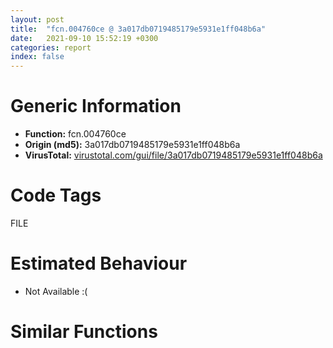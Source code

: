 ```yaml
---
layout: post
title:  "fcn.004760ce @ 3a017db0719485179e5931e1ff048b6a"
date:   2021-09-10 15:52:19 +0300
categories: report
index: false
---
```


# Generic Information
- **Function:** fcn.004760ce
- **Origin (md5):** 3a017db0719485179e5931e1ff048b6a
- **VirusTotal:** [virustotal.com/gui/file/3a017db0719485179e5931e1ff048b6a][virustotal_ref]

# Code Tags
<span class="tag" id="FILE">FILE</span>


# Estimated Behaviour
<ul><li class="bhv-desc" id="na">Not Available :(</li></ul>

# Similar Functions
<script type="text/javascript" src="https://www.gstatic.com/charts/loader.js"></script>
<script type="text/javascript">

    google.charts.load('current', {'packages':['corechart']});
    google.charts.setOnLoadCallback(drawChart);

    function drawChart() {
    var data = new google.visualization.DataTable();
        data.addColumn('number', 'X');
        data.addColumn('number', 'Y');
        data.addColumn({type: 'string', role: 'tooltip', 'p': {'html': true}});
        data.addColumn({'type': 'string', 'role': 'style'});
        
        data.addRows([
    [169.90872192382812, 32.12019348144531, '<b><a href="/report/fcn.004760ce@3a017db0719485179e5931e1ff048b6a">fcn.004760ce</a><br>@3a017db0719485179e5931e1ff048b6a</b><br>', 'point { fill-color: #e0440e; }'],
[93.8546142578125, 127.05181121826172, '<b><a href="/report/fcn.004760ce@125511dc58d9fe5b15e0562013727778">fcn.004760ce</a><br>@125511dc58d9fe5b15e0562013727778</b><br>', 'null'],
[63.32469940185547, 21.91801643371582, '<b><a href="/report/fcn.004760ce@6f3954a480bef11309decb3759df55ad">fcn.004760ce</a><br>@6f3954a480bef11309decb3759df55ad</b><br>', 'null'],
[-123.51599884033203, -22.674299240112305, '<b><a href="/report/fcn.004760ce@2a380710d2016aed75cfad6eacab1d1a">fcn.004760ce</a><br>@2a380710d2016aed75cfad6eacab1d1a</b><br>', 'null'],
[-31.463985443115234, 43.02230453491211, '<b><a href="/report/fcn.00414be3@14618ef6ca36984f994ab39b0c0ac7d8">fcn.00414be3</a><br>@14618ef6ca36984f994ab39b0c0ac7d8</b><br>', 'null'],
[118.79642486572266, -76.63876342773438, '<b><a href="/report/fcn.00414be3@392603f57220d3cbcf6b89fd2a3b66d1">fcn.00414be3</a><br>@392603f57220d3cbcf6b89fd2a3b66d1</b><br>', 'null'],
[-14.479454040527344, 151.17449951171875, '<b><a href="/report/fcn.00414623@9060907d555cecab3519fcbc82318d7e">fcn.00414623</a><br>@9060907d555cecab3519fcbc82318d7e</b><br>', 'null'],
[-123.63741302490234, 97.50125885009766, '<b><a href="/report/fcn.100108d3@f306bc4e89ecdab5df7aa72172ee5f69">fcn.100108d3</a><br>@f306bc4e89ecdab5df7aa72172ee5f69</b><br>', 'null'],
[17.111331939697266, -155.01002502441406, '<b><a href="/report/fcn.00414be3@ce89505d1998cb8719c6ac390eeeb98e">fcn.00414be3</a><br>@ce89505d1998cb8719c6ac390eeeb98e</b><br>', 'null'],
[-64.69791412353516, -136.78988647460938, '<b><a href="/report/fcn.00414623@b9e7701b101639a92238161f00b7471e">fcn.00414623</a><br>@b9e7701b101639a92238161f00b7471e</b><br>', 'null'],
[-5.00011682510376, -61.52336120605469, '<b><a href="/report/fcn.00414623@773e84b03dfb92871dd754ab3c01c180">fcn.00414623</a><br>@773e84b03dfb92871dd754ab3c01c180</b><br>', 'null'],

        ]);

    var options = {
        title: 'Similarity Plot',
        legend: 'none',
        colors: ['#dedbd9', '#e6693e', '#ec8f6e', '#f3b49f', '#f6c7b6'],
        tooltip: {isHtml: true, trigger: 'both'},
        explorer: {
        actions: ["dragToZoom", "rightClickToReset"],
        },
        chartArea: {
        width: '80%',
        height: '80%'
        },
        width: '100%',
        height: '100%'
    };

    var chart = new google.visualization.ScatterChart(document.getElementById('chart_div'));

    chart.draw(data, options);
    }
    
</script>


<div id="chart_div" style="width: 100%px; height: 100%;"></div>

# Disassembled Code
{% highlight nasm %}

mov edi, edi
push ebp
mov ebp, esp
sub esp, 0x28
push ebx
mov ebx, dword[ebp+8]
push edi
cmp ebx, 0xfffffffe
jne off.b42
call fcn.0046bb69
and dword[eax], 0
call fcn.0046bb7c
mov dword[eax], 9
jmp off.b937
test ebx, ebx
js off.b913
cmp ebx, dword[0x49f000]
jae off.b913
mov eax, ebx
mov ecx, ebx
sar ecx, 6
and eax, 0x3f
imul edi, eax, 0x30
mov dword[ebp-8], ecx
mov eax, dword[ecx*4+0x49ee00]
xor ecx, ecx
inc ecx
mov dword[ebp-0x10], edi
mov dword[ebp-0x20], ecx
mov dl, byte[eax+edi+0x28]
test cl, dl
je off.b913
mov ecx, dword[ebp+0x10]
cmp ecx, 0x7fffffff
jbe off.b141
call fcn.0046bb69
and dword[eax], 0
call fcn.0046bb7c
mov dword[eax], 0x16
jmp off.b932
test ecx, ecx
je off.b909
test dl, 2
jne off.b909
cmp dword[ebp+0xc], 0
je off.b117
mov edx, dword[eax+edi+0x18]
mov dword[ebp-0x18], edx
mov dl, byte[eax+edi+0x29]
mov byte[ebp-1], dl
push esi
movsx edx, dl
xor esi, esi
sub edx, 1
je off.b268
sub edx, 1
je off.b208
mov edx, dword[ebp+0xc]
mov dword[ebp-0xc], ecx
mov dword[ebp-0x14], edx
jmp off.b400
mov eax, ecx
not eax
test al, 1
jne off.b244
call fcn.0046bb69
and dword[eax], esi
call fcn.0046bb7c
mov dword[eax], 0x16
call fcn.00466b73
jmp off.b708
mov edi, dword[ebp-8]
mov edx, dword[ebp+0xc]
mov dword[ebp-0xc], ecx
mov dword[ebp-0x14], edx
mov eax, dword[edi*4+0x49ee00]
jmp off.b400
mov eax, ecx
not eax
test al, 1
je off.b216
push 4
pop eax
shr ecx, 1
mov dword[ebp-0xc], eax
cmp ecx, eax
jb off.b293
mov eax, ecx
mov dword[ebp-0xc], ecx
push eax
call fcn.00471730
push 0
mov esi, eax
call fcn.0047177e
push 0
call fcn.0047177e
add esp, 0xc
mov dword[ebp-0x14], esi
test esi, esi
jne off.b352
call fcn.0046bb7c
mov dword[eax], 0xc
call fcn.0046bb69
mov dword[eax], 8
jmp off.b708
push 1
push 0
push 0
push ebx
call fcn.0047661b
mov ecx, dword[ebp-8]
add esp, 0x10
mov ecx, dword[ecx*4+0x49ee00]
mov dword[edi+ecx+0x20], eax
mov eax, dword[ebp-8]
mov dword[edi+ecx+0x24], edx
mov edx, esi
mov ecx, dword[ebp-0xc]
mov eax, dword[eax*4+0x49ee00]
mov ebx, dword[ebp-0x10]
xor edi, edi
mov dword[ebp-0x24], edx
test byte[ebx+eax+0x28], 0x48
mov ebx, dword[ebp+8]
je off.b613
mov ebx, dword[ebp-0x10]
mov al, byte[ebx+eax+0x2a]
mov ebx, dword[ebp+8]
cmp al, 0xa
je off.b613
test ecx, ecx
je off.b613
mov ebx, dword[ebp-0x10]
inc edi
mov byte[edx], al
inc edx
mov eax, dword[ebp-8]
dec ecx
cmp byte[ebp-1], 0
mov dword[ebp-0x14], edx
mov dword[ebp-0xc], ecx
mov eax, dword[eax*4+0x49ee00]
mov byte[ebx+eax+0x2a], 0xa
mov ebx, dword[ebp+8]
je off.b613
mov eax, dword[ebp-8]
mov ebx, dword[ebp-0x10]
mov eax, dword[eax*4+0x49ee00]
mov al, byte[ebx+eax+0x2b]
mov ebx, dword[ebp+8]
cmp al, 0xa
je off.b613
test ecx, ecx
je off.b613
mov ebx, dword[ebp-0x10]
mov byte[edx], al
inc edx
mov eax, dword[ebp-8]
dec ecx
cmp byte[ebp-1], 1
push 2
mov dword[ebp-0x14], edx
mov eax, dword[eax*4+0x49ee00]
pop edi
mov dword[ebp-0xc], ecx
mov byte[ebx+eax+0x2b], 0xa
mov ebx, dword[ebp+8]
jne off.b613
mov eax, dword[ebp-8]
mov ebx, dword[ebp-0x10]
mov eax, dword[eax*4+0x49ee00]
mov al, byte[ebx+eax+0x2c]
mov ebx, dword[ebp+8]
cmp al, 0xa
je off.b613
test ecx, ecx
je off.b613
mov byte[edx], al
inc edx
mov eax, dword[ebp-8]
dec ecx
mov dword[ebp-0xc], ecx
mov ecx, dword[ebp-0x10]
push 3
mov eax, dword[eax*4+0x49ee00]
mov dword[ebp-0x14], edx
pop edi
mov byte[ecx+eax+0x2c], 0xa
push ebx
call fcn.0047d91d
pop ecx
test eax, eax
je off.b737
mov eax, dword[ebp-8]
mov ecx, dword[ebp-0x10]
mov eax, dword[eax*4+0x49ee00]
cmp byte[ecx+eax+0x28], 0
jge off.b737
lea eax, [ebp-0x28]
push eax
push dword[ebp-0x18]
call dword[sym.imp.KERNEL32.dll_GetConsoleMode]
test eax, eax
je off.b737
cmp byte[ebp-1], 2
jne off.b741
push 0
lea eax, [ebp-0x1c]
push eax
mov eax, dword[ebp-0xc]
shr eax, 1
push eax
push dword[ebp-0x14]
push dword[ebp-0x18]
call dword[sym.imp.KERNEL32.dll_ReadConsoleW]
test eax, eax
jne off.b726
call dword[sym.imp.KERNEL32.dll_GetLastError]
push eax
call fcn.0046bb46
pop ecx
or edi, 0xffffffff
push esi
call fcn.0047177e
pop ecx
mov eax, edi
pop esi
jmp off.b940
mov eax, dword[ebp-0x1c]
mov ecx, dword[ebp+0x10]
lea edi, [edi+eax*2]
jmp off.b778
mov byte[ebp-0x20], 0
push 0
lea eax, [ebp-0x1c]
push eax
mov eax, dword[ebp-0xc]
push eax
push dword[ebp-0x14]
push dword[ebp-0x18]
call dword[sym.imp.KERNEL32.dll_ReadFile]
test eax, eax
je off.b857
mov ecx, dword[ebp+0x10]
cmp dword[ebp-0x1c], ecx
ja off.b857
add edi, dword[ebp-0x1c]
mov eax, dword[ebp-8]
mov edx, dword[ebp-0x10]
mov eax, dword[eax*4+0x49ee00]
cmp byte[edx+eax+0x28], 0
jge off.b711
cmp byte[ebp-1], 2
je off.b827
shr ecx, 1
push ecx
push dword[ebp+0xc]
push edi
push dword[ebp-0x14]
push ebx
call fcn.00475df0
add esp, 0x14
mov edi, eax
jmp off.b711
shr edi, 1
cmp byte[ebp-0x20], 0
push edi
push dword[ebp-0x24]
push ebx
je off.b850
call fcn.00475f49
add esp, 0xc
jmp off.b823
call fcn.00475c1d
jmp off.b845
call dword[sym.imp.KERNEL32.dll_GetLastError]
push 5
pop edi
cmp eax, edi
jne off.b893
call fcn.0046bb7c
mov dword[eax], 9
call fcn.0046bb69
mov dword[eax], edi
jmp off.b708
cmp eax, 0x6d
jne off.b701
xor edi, edi
jmp off.b711
xor eax, eax
jmp off.b940
call fcn.0046bb69
and dword[eax], 0
call fcn.0046bb7c
mov dword[eax], 9
call fcn.00466b73
or eax, 0xffffffff
pop edi
pop ebx
mov esp, ebp
pop ebp
ret

{% endhighlight %}

[virustotal_ref]: https://www.virustotal.com/gui/file/3a017db0719485179e5931e1ff048b6a